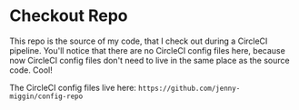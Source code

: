# Checkout Repo

This repo is the source of my code, that I check out during a CircleCI pipeline. You'll notice that there are no CircleCI config files here, because now CircleCI config files don't need to live in the same place as the source code. Cool!

The CircleCI config files live here: `https://github.com/jenny-miggin/config-repo`
